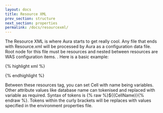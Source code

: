 ```yaml
---
layout: docs
title: Resource XML
prev_section: structure
next_section: properties
permalink: /docs/resourcexml/
---
```


The Resource XML is where Aura starts to get really cool. Any file that ends with Resource.xml
will be processed by Aura as a configuration data file. Root node for this file must be resources and nested between resources are WAS configuration items. 
. Here is a basic example:

{% highlight xml %}

 <resources>
     <Cell name=”{% raw %}CellName{% endraw %}”>
            <JDBCProvider name="MyProvider">
            </JDBCProvider>
      </Cell>		
 </resources>
{% endhighlight %}

Between these resources tag, you can set Cell with name being variables. 
Other attribute values like database name can tokenised and replaced with variable as required. 
Syntax of tokens is {% raw %}${{CellName}}{% endraw %}. 
Tokens within the curly brackets will be replaces with values 
specified in the environment properties file.

